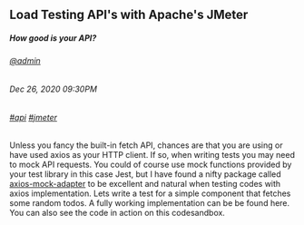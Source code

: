 ## Load Testing API's with Apache's JMeter
##### *How good is your API?*
###### [@admin](/whoami)
###### Dec 26, 2020 09:30PM
###### [#api]() [#jmeter]()

Unless you fancy the built-in fetch API, chances are that you are using or have used axios as your HTTP client. If so, when writing tests you may need to mock API requests. You could of course use mock functions provided by your test library in this case Jest, but I have found a nifty package called [axios-mock-adapter](https://www.npmjs.com/package/axios-mock-adapter) to be excellent and natural when testing codes with axios implementation.
Lets write a test for a simple component that fetches some random todos. A fully working implementation can be be found here. You can also see the code in action on this codesandbox.
